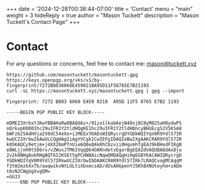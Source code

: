 +++
date = '2024-12-28T00:38:44-07:00'
title = 'Contact'
menu = "main"
weight = 3
hideReply = true
author = "Mason Tuckett"
description = "Mason Tuckett's Contact Page"
+++
# Contact

For any questions or concerns, feel free to contact me: [mason@tuckett.xyz](mailto:mason@tuckett.xyz)

```
https://github.com/masontuckett/masontuckett.gpg
https://keys.openpgp.org/vks/v1/by-fingerprint/7272B8036060E4590218A95D11F58765E7B21193
curl -sL https://masontuckett.xyz/masontuckett.gpg | gpg --import

Fingerprint: 7272 B803 6060 E459 0218  A95D 11F5 8765 E7B2 1193

-----BEGIN PGP PUBLIC KEY BLOCK-----

mDMEZ3XrbxYJKwYBBAHaRw8BAQdAz+/91ie1lkab6ejN48xj8C0yM82SaH8ydwPS
oQrkvpK0O01hc29uIFR1Y2tldHQgKE1hc29uIFR1Y2tldHQncyBHUEcgS2V5KSA8
bWFzb25AdHVja2V0dC54eXo+iJMEExYKADsWIQRycrgDYGDkWQIYqV0R9Ydl57IR
kwUCZ3XrbwIbAwULCQgHAgIiAgYVCgkICwIEFgIDAQIeBwIXgAAKCRAR9Ydl57IR
k05KAQCy9etjm+j4XX26mPfnUie6Q0eQ4kRhCbzvii0HqsmhfgEA29kBHodFIKgB
e8WLjjnH9t586rv/vZWusJTM6IVqqQ64OARndetvEgorBgEEAZdVAQUBAQdAxDju
2v2k8NHg8okRHgBQT6I2KSEt5gPCHNBAicNqwQMDAQgHiHgEGBYKACAWIQRycrgD
YGDkWQIYqV0R9Ydl57IRkwUCZ3XrbwIbDAAKCRAR9Ydl57IRk7LRAQCvogMCAqqM
f3tW2mzkXxTb/aaqwikvNtLULtiXbxmcsAD/dUsAHGpenYJ5Kh8XNUteyhm+zADm
t6vN2CWgUgXvgQM=
=GG33
-----END PGP PUBLIC KEY BLOCK-----
```
